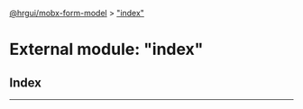 [@hrgui/mobx-form-model](../README.md) > ["index"](../modules/_index_.md)

# External module: "index"

## Index

---

